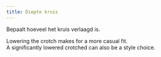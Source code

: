 ```yaml
---
title: Diepte kruis
---
```


Bepaalt hoeveel het kruis verlaagd is.

Lowering the crotch makes for a more casual fit.\
A significantly lowered crotched can also be a style choice.
